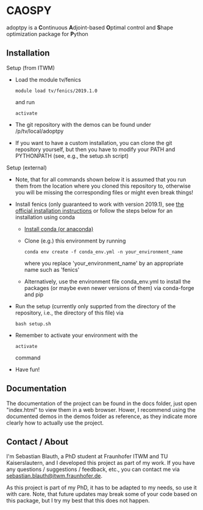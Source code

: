 CAOSPY
======

adoptpy is a **C**ontinuous **A**djoint-based **O**ptimal control and **S**hape
optimization package for **P**ython


Installation
------------

Setup (from ITWM)

- Load the module tv/fenics

    `module load tv/fenics/2019.1.0`

    and run

    `activate`

- The git repository with the demos can be found under /p/tv/local/adoptpy

- If you want to have a custom installation, you can clone the git repository yourself,
  but then you have to modify your PATH and PYTHONPATH (see, e.g., the setup.sh script)


Setup (external)

- Note, that for all commands shown below it is assumed that you run them from
  the location where you cloned this repository to, otherwise you will be missing
  the corresponding files or might even break things!

- Install fenics (only guaranteed to work with version 2019.1), see
  [the official installation instructions](https://fenicsproject.org/download/)
  or follow the steps below for an installation using conda

  - [Install conda (or anaconda)](https://docs.conda.io/projects/conda/en/latest/user-guide/install/index.html)

  - Clone (e.g.) this environment by running

    `conda env create -f conda_env.yml -n your_environment_name`

    where you replace 'your_environment_name' by an appropriate name such as 'fenics'

  - Alternatively, use the environment file conda_env.yml to install the packages
    (or maybe even newer versions of them) via conda-forge and pip


- Run the setup (currently only supprted from the directory of the repository, i.e.,
  the directory of this file) via

    `bash setup.sh`

- Remember to activate your environment with the

    `activate`

  command


- Have fun!


Documentation
-------------

The documentation of the project can be found in the docs folder, just open "index.html"
to view them in a web browser. Hower, I recommend using the documented demos in the demos
folder as reference, as they indicate more clearly how to actually use the project.


Contact / About
---------------

I'm Sebastian Blauth, a PhD student at Fraunhofer ITWM and TU Kaiserslautern,
and I developed this project as part of my work. If you have any questions /
suggestions / feedback, etc., you can contact me via
[sebastian.blauth@itwm.fraunhofer.de](mailto:sebastian.blauth@itwm.fraunhofer.de).

As this project is part of my PhD, it has to be adapted to my needs, so use it with care.
Note, that future updates may break some of your code based on this package,
but I try my best that this does not happen.
